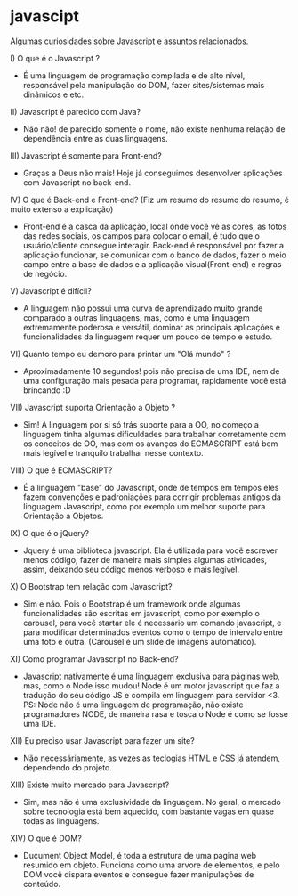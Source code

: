# javascipt

Algumas curiosidades sobre Javascript e assuntos relacionados.

I) O que é o Javascript ?
- É uma linguagem de programação compilada e de alto nível, responsável pela manipulação do DOM, fazer sites/sistemas
mais dinâmicos e etc. 

II) Javascript é parecido com Java? 
- Não não! de parecido somente o nome, não existe nenhuma relação de dependência entre as duas linguagens. 

III) Javascript é somente para Front-end? 
- Graças a Deus não mais! Hoje já conseguimos desenvolver aplicações com Javascript no back-end. 

IV) O que é Back-end e Front-end? 
(Fiz um resumo do resumo do resumo, é muito extenso a explicação)
- Front-end é a casca da aplicação, local onde você vê as cores, as fotos das redes sociais, os campos para colocar o email, é tudo que o usuário/cliente consegue interagir. Back-end é responsável por fazer a aplicação funcionar, se comunicar com o banco de dados, fazer o meio campo entre a base de dados e a aplicação visual(Front-end) e regras de negócio. 

V) Javascript é difícil? 
- A linguagem não possui uma curva de aprendizado muito grande comparado a outras linguagens, mas, como é uma linguagem extremamente poderosa e versátil, dominar as principais aplicações e funcionalidades da linguagem requer um pouco de tempo e estudo. 

VI) Quanto tempo eu demoro para printar um "Olá mundo" ? 
- Aproximadamente 10 segundos! pois não precisa de uma IDE, nem de uma configuração mais pesada para programar, rapidamente você está brincando :D 

VII) Javascript suporta Orientação a Objeto ? 
- Sim! A linguagem por si só trás suporte para a OO, no começo a linguagem tinha algumas dificuldades para trabalhar corretamente com os conceitos de OO, mas com os avanços do ECMASCRIPT está bem mais legível e tranquilo trabalhar nesse contexto.

VIII) O que é ECMASCRIPT? 
- É a linguagem "base" do Javascript, onde de tempos em tempos eles fazem convenções e padroniações para corrigir problemas antigos da linguagem Javascript, como por exemplo um melhor suporte para Orientação a Objetos. 

IX) O que é o jQuery? 
- Jquery é uma biblioteca javascript. Ela é utilizada para você escrever menos código, fazer de maneira mais simples algumas atividades, assim, deixando seu código menos verboso e mais legível. 

X) O Bootstrap tem relação com Javascript? 
- Sim e não. Pois o Bootstrap é um framework onde algumas funcionalidades são escritas em javascript, como por exemplo o carousel, para você startar ele é necessário um comando javascript, e para modificar determinados eventos como o tempo de intervalo entre uma foto e outra. (Carousel é um slide de imagens automático). 

XI) Como programar Javascript no Back-end? 
- Javascript nativamente é uma linguagem exclusiva para páginas web, mas, como o Node isso mudou! Node é um motor javascript que faz a tradução do seu código JS e compila em linguagem para servidor <3. 
PS: Node não é uma linguagem de programação, não existe programadores NODE, de maneira rasa e tosca o Node é como se fosse uma IDE. 

XII) Eu preciso usar Javascript para fazer um site? 
- Não necessáriamente, as vezes as teclogias HTML e CSS já atendem, dependendo do projeto. 

XIII) Existe muito mercado para Javascript? 
- Sim, mas não é uma exclusividade da linguagem. No geral, o mercado sobre tecnologia está bem aquecido, com bastante vagas em quase todas as linguagens. 

XIV) O que é DOM? 
- Ducument Object Model, é toda a estrutura de uma pagina web resumido em objeto. Funciona como uma arvore de elementos, e pelo DOM você dispara eventos e consegue fazer manipulações de conteúdo.  

